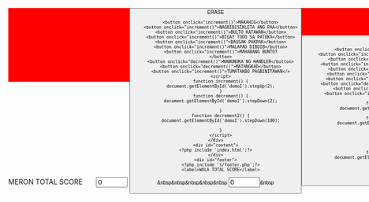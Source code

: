 <html>
<style type="text/css">
 }
 body{
margin:0;
padding:0;
}
div#header{
width:100%;
height:150px;
position:fixed;
z-index:100;
background-color:#F00;

 } 

div#footer{
width:100%;
height:150x;
position:fixed;
bottom:0;
background-color:#06F;
}
div#content{
background-color:#111;
width:2%;
height:2%;
position:absolute;

    }
    button {
    background-color: ;
    color: black;
    text-align: center;
    font-size: 10px;
    {
</style>
<body>
<div id="container">
    <div id="header">
        <?php include 's/header.php';?
        <label>MERON TOTAL SCORE</label>
        &nbsp&nbsp&nbsp&nbsp&nbsp  <input id=demoI type=number value=0 min=0 max=100> <button onclick="decrement2()">ERASE</><br>
        
        <button onclick="increment()">MAKAHIG</button>
        <button onclick="increment()">NAGBIBISIKLETA ANG PAA</button>
        <button onclick="increment()">BULTO KATAWAN</button>
        <button onclick="increment()">BIGAY TODO SA PATUKA</button>
        <button onclick="increment()">BAGSAK PAKPAK</button>
        <button onclick="increment()">MALAPAD DIBDIB</button>
        <button onclick="increment()">MAHABANG BUNTOT
        </button>
        <button onclick="decrement()">NANUNUKA NG HANDLER</button>
        <button onclick="decrement()">MATANGKAD</button>
        <button onclick="increment()">TUMATAKBO PAGBINITAWAN</>
        <script>
        function increment() {
        document.getElementById('demoI').stepUp(2);
        }
        function decrement() {
        document.getElementById('demoI').stepDown(2);
        
        }
        function decrement2() {
        document.getElementById('demoI').stepDown(100);
        
        }
        </script>
    </div>
    <div id="content">
    <?php include 'index.html';?>
    </div>
    <div id="footer">
        <?php include 's/footer.php';?>
        <label>WALA TOTAL SCORE</label>
   &nbsp&nbsp&nbsp&nbsp&nbsp  <input id=2demoI type=number value=0 min=0 max=100>&nbsp<button onclick="decrement3()">ERASE</><br>
      
       <button onclick="increment1()">MAKAHIG</button>
         <button onclick="increment1()">NAGBIBISIKLETA ANG PAA</button>
        <button onclick="increment1()">BULTO KATAWAN</button>
         <button onclick="increment1()">BIGAY TODO SA PATUKA</button>
        <button onclick="increment1()">BAGSAK PAKPAK</button>
        <button onclick="increment1()">MALAPAD DIBDIB</button>
        <button onclick="increment1()">MAHABANG BUNTOT</button>
        <button onclick="decrement1()">NANUNUKA NG HANDLER</button>
        <button onclick="decrement1()">MATANGKAD</button>
        <button onclick="increment1()">TUMATAKBO PAGBINITAWAN</>
        <script>
        function increment1() {
        document.getElementById('2demoI').stepUp(2);
        }
        function decrement1() {
        document.getElementById('2demoI').stepDown(2);
       
     
        
        
        }
        function decrement3() {
        document.getElementById('2demoI').stepDown(100);
        
        }
        </script>
    </div>
</div>
</body>
I have header and footer only after I clicked not in the split screen: pic2

html
css
</html>
